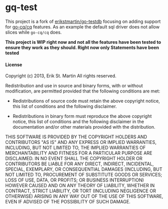 gq-test
=========

This project is a fork of [erikstmartin/go-testdb](https://github.com/erikstmartin/go-testdb) focusing on adding support for [go-cq/cq](https://github.com/go-cq/cq) features.
As an example the default sql driver does not allow slices while `go-cq/cq` does.

**This project is WIP right now and not all the features have been tested to ensure they work as they should. Right now only Statements have been tested**

#### License
Copyright (c) 2013, Erik St. Martin
All rights reserved.

Redistribution and use in source and binary forms, with or without
modification, are permitted provided that the following conditions are met:

* Redistributions of source code must retain the above copyright notice, this
  list of conditions and the following disclaimer.

* Redistributions in binary form must reproduce the above copyright notice,
  this list of conditions and the following disclaimer in the documentation
  and/or other materials provided with the distribution.

THIS SOFTWARE IS PROVIDED BY THE COPYRIGHT HOLDERS AND CONTRIBUTORS "AS IS"
AND ANY EXPRESS OR IMPLIED WARRANTIES, INCLUDING, BUT NOT LIMITED TO, THE
IMPLIED WARRANTIES OF MERCHANTABILITY AND FITNESS FOR A PARTICULAR PURPOSE ARE
DISCLAIMED. IN NO EVENT SHALL THE COPYRIGHT HOLDER OR CONTRIBUTORS BE LIABLE
FOR ANY DIRECT, INDIRECT, INCIDENTAL, SPECIAL, EXEMPLARY, OR CONSEQUENTIAL
DAMAGES (INCLUDING, BUT NOT LIMITED TO, PROCUREMENT OF SUBSTITUTE GOODS OR
SERVICES; LOSS OF USE, DATA, OR PROFITS; OR BUSINESS INTERRUPTION) HOWEVER
CAUSED AND ON ANY THEORY OF LIABILITY, WHETHER IN CONTRACT, STRICT LIABILITY,
OR TORT (INCLUDING NEGLIGENCE OR OTHERWISE) ARISING IN ANY WAY OUT OF THE USE
OF THIS SOFTWARE, EVEN IF ADVISED OF THE POSSIBILITY OF SUCH DAMAGE.
